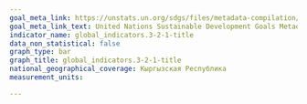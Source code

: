 ```yaml
---
goal_meta_link: https://unstats.un.org/sdgs/files/metadata-compilation/Metadata-Goal-3.pdf
goal_meta_link_text: United Nations Sustainable Development Goals Metadata (PDF 225 KB)
indicator_name: global_indicators.3-2-1-title
data_non_statistical: false
graph_type: bar
graph_title: global_indicators.3-2-1-title
national_geographical_coverage: Кыргызская Республика
measurement_units: 

---
```

